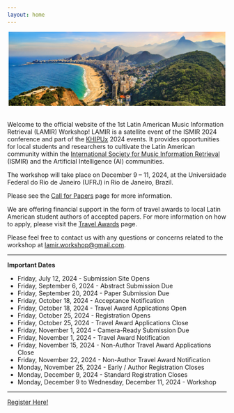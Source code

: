 ```yaml
---
layout: home
---
```


<center><img src="assets/images/rio.jpg" alt="Rio de Janeiro landscape" style="max-width: 99%;"></center>
<br>

Welcome to the official website of the 1st Latin American Music Information
Retrieval (LAMIR) Workshop! LAMIR is a satellite event of the ISMIR 2024
conference and part of the [KHIPUx](https://khipu.ai/) 2024 events. It provides opportunities for
local students and researchers to cultivate the Latin American community within
the [International Society for Music Information Retrieval](https://ismir.net/) (ISMIR) and the
Artificial Intelligence (AI) communities.

The workshop will take place on December 9 – 11, 2024, at the Universidade
Federal do Rio de Janeiro (UFRJ) in Rio de Janeiro, Brazil.

Please see the [Call for Papers](call4papers) page for more information.

We are offering financial support in the form of travel awards to local
Latin American student authors of accepted papers. For more information on how to
apply, please visit the [Travel Awards](travel_awards) page.


Please feel free to contact us with any questions or concerns related to the workshop at <a href="mailto:lamir.workshop@gmail.com">lamir.workshop@gmail.com</a>.

---

**Important Dates**
* Friday, July 12, 2024 - Submission Site Opens
* Friday, September 6, 2024 - Abstract Submission Due
* Friday, September 20, 2024 - Paper Submission Due
* Friday, October 18, 2024 - Acceptance Notification
* Friday, October 18, 2024 - Travel Award Applications Open
* Friday, October 25, 2024 - Registration Opens
* Friday, October 25, 2024 - Travel Award Applications Close
* Friday, November 1, 2024 - Camera-Ready Submission Due
* Friday, November 1, 2024 - Travel Award Notification
* Friday, November 15, 2024 - Non-Author Travel Award Applications Close
* Friday, November 22, 2024 - Non-Author Travel Award Notification
* Monday, November 25, 2024 - Early / Author Registration Closes
* Monday, December 9, 2024 - Standard Registration Closes
* Monday, December 9 to Wednesday, December 11, 2024 - Workshop

---

<div class="row justify-content-center">
  <a class="application-btn" href="https://forms.gle/RRSutGknLvXxrCBL8">Register Here!</a>
</div>
